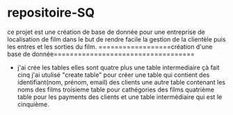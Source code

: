# repositoire-SQ
ce projet est une création de base de donnée 
pour une entreprise de localisation de film dans le but 
de rendre facile la gestion de la clientèle puis les entres et les sorties du film.
==================création d'une base de donnée===================================
*  j'ai crée les tables elles sont quatre plus une table intermediaire çà fait cinq
j'ai utulisé "create table" pour créer une table  qui contient des identifiant(nom, prénom, email) des clients
une autre table contenant les noms des films
troisieme table pour cathégories des films
quatrième table pour les payments des clients
et une table intermédiaire qui est le cinquième.
